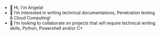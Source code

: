 - 👋 Hi, I'm Angela!
- 👀 I’m interested in writing technical documentations, Penetration testing & Cloud Computing! 
- 💞️ I’m looking to collaborate on projects that will require technical writing skills, Python, Powershell and/or C+ 

<!---
nielsenangela9/nielsenangela9 is a ✨ special ✨ repository because its `README.md` (this file) appears on your GitHub profile.
You can click the Preview link to take a look at your changes.
--->
